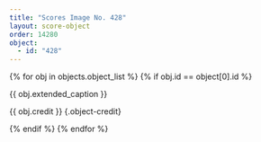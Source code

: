 ```yaml
---
title: "Scores Image No. 428"
layout: score-object
order: 14280
object:
  - id: "428"
---
```


{% for obj in objects.object_list %}
{% if obj.id == object[0].id %}

{{ obj.extended_caption }}

{{ obj.credit }} {.object-credit}

{% endif %}
{% endfor %}
